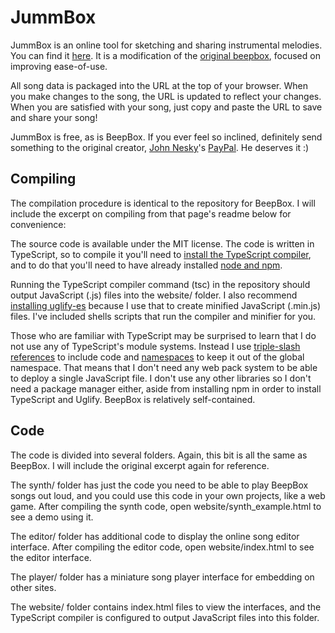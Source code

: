 # JummBox

JummBox is an online tool for sketching and sharing instrumental melodies.
You can find it [here](jummbus.bitbucket.io).
It is a modification of the [original beepbox](https://beepbox.co), focused on improving ease-of-use.

All song data is packaged into the URL at the top of your browser. When you make
changes to the song, the URL is updated to reflect your changes. When you are
satisfied with your song, just copy and paste the URL to save and share your
song!

JummBox is free, as is BeepBox. If you ever feel so inclined, definitely send something to the original creator, [John Nesky](http://www.johnnesky.com/)'s
[PayPal](https://www.paypal.com/cgi-bin/webscr?cmd=_donations&business=QZJTX9GRYEV9N&currency_code=USD). He deserves it :)

## Compiling

The compilation procedure is identical to the repository for BeepBox. I will include the excerpt on compiling from that page's readme below for convenience:

The source code is available under the MIT license. The code is written in
TypeScript, so to compile it you'll need to
[install the TypeScript compiler](https://www.typescriptlang.org/index.html#download-links),
and to do that you'll need to have already installed
[node and npm](https://nodejs.org/).

Running the TypeScript compiler command (tsc) in the repository should output
JavaScript (.js) files into the website/ folder. I also recommend
[installing uglify-es](https://www.npmjs.com/package/uglify-es)
because I use that to create minified JavaScript (.min.js) files. I've included
shells scripts that run the compiler and minifier for you.

Those who are familiar with TypeScript may be surprised to learn that I do not
use any of TypeScript's module systems. Instead I use
[triple-slash references](https://www.typescriptlang.org/docs/handbook/triple-slash-directives.html)
to include code and
[namespaces](https://www.typescriptlang.org/docs/handbook/namespaces.html)
to keep it out of the global namespace. That means that I don't need any web
pack system to be able to deploy a single JavaScript file. I don't use any other
libraries so I don't need a package manager either, aside from installing npm in
order to install TypeScript and Uglify. BeepBox is relatively self-contained.

## Code

The code is divided into several folders. Again, this bit is all the same as BeepBox. I will include the original excerpt again for reference.

The synth/ folder has just the code you need to be able to play BeepBox songs
out loud, and you could use this code in your own projects, like a web game.
After compiling the synth code, open website/synth_example.html to see a demo
using it.

The editor/ folder has additional code to display the online song editor
interface. After compiling the editor code, open website/index.html to see the
editor interface.

The player/ folder has a miniature song player interface for embedding on other
sites.

The website/ folder contains index.html files to view the interfaces, and the
TypeScript compiler is configured to output JavaScript files into this folder.
